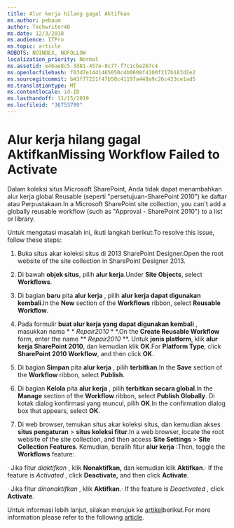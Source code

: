 ```yaml
---
title: Alur kerja hilang gagal Aktifkan
ms.author: pebaum
author: Techwriter40
ms.date: 12/3/2018
ms.audience: ITPro
ms.topic: article
ROBOTS: NOINDEX, NOFOLLOW
localization_priority: Normal
ms.assetid: e46ae8c5-3d81-457e-8c77-f7c1cbe267c4
ms.openlocfilehash: f03d7e1441465050c4b0608f4100f217b183d2e2
ms.sourcegitcommit: b43f77221f47b50c41197a448a9c26c423ce1ad5
ms.translationtype: MT
ms.contentlocale: id-ID
ms.lasthandoff: 11/15/2019
ms.locfileid: "36753799"
---
```

# <a name="missing-workflow-failed-to-activate"></a><span data-ttu-id="d1bbb-102">Alur kerja hilang gagal Aktifkan</span><span class="sxs-lookup"><span data-stu-id="d1bbb-102">Missing Workflow Failed to Activate</span></span>

<span data-ttu-id="d1bbb-103">Dalam koleksi situs Microsoft SharePoint, Anda tidak dapat menambahkan alur kerja global Reusable (seperti "persetujuan-SharePoint 2010") ke daftar atau Perpustakaan.</span><span class="sxs-lookup"><span data-stu-id="d1bbb-103">In a Microsoft SharePoint site collection, you can't add a globally reusable workflow (such as "Approval - SharePoint 2010") to a list or library.</span></span>
  
<span data-ttu-id="d1bbb-104">Untuk mengatasi masalah ini, ikuti langkah berikut:</span><span class="sxs-lookup"><span data-stu-id="d1bbb-104">To resolve this issue, follow these steps:</span></span> 
  
1. <span data-ttu-id="d1bbb-105">Buka situs akar koleksi situs di 2013 SharePoint Designer.</span><span class="sxs-lookup"><span data-stu-id="d1bbb-105">Open the root website of the site collection in SharePoint Designer 2013.</span></span>
  
2. <span data-ttu-id="d1bbb-106">Di bawah **objek situs**, pilih **alur kerja**.</span><span class="sxs-lookup"><span data-stu-id="d1bbb-106">Under **Site Objects**, select **Workflows**.</span></span> 
  
3. <span data-ttu-id="d1bbb-107">Di bagian **baru** pita **alur kerja** , pilih **alur kerja dapat digunakan kembali**.</span><span class="sxs-lookup"><span data-stu-id="d1bbb-107">In the **New** section of the **Workflows** ribbon, select **Reusable Workflow**.</span></span> 
  
4. <span data-ttu-id="d1bbb-108">Pada formulir **buat alur kerja yang dapat digunakan kembali** , masukkan nama \* \* *Repair2010* \* \*.</span><span class="sxs-lookup"><span data-stu-id="d1bbb-108">On the **Create Reusable Workflow** form, enter the name \*\* *Repair2010* \*\*.</span></span> <span data-ttu-id="d1bbb-109">Untuk **jenis platform**, klik **alur kerja SharePoint 2010**, dan kemudian klik **OK**.</span><span class="sxs-lookup"><span data-stu-id="d1bbb-109">For **Platform Type**, click **SharePoint 2010 Workflow**, and then click **OK**.</span></span> 
  
1. <span data-ttu-id="d1bbb-110">Di bagian **Simpan** pita **alur kerja** , pilih **terbitkan**.</span><span class="sxs-lookup"><span data-stu-id="d1bbb-110">In the **Save** section of the **Workflow** ribbon, select **Publish**.</span></span> 
  
2. <span data-ttu-id="d1bbb-111">Di bagian **Kelola** pita **alur kerja** , pilih **terbitkan secara global**.</span><span class="sxs-lookup"><span data-stu-id="d1bbb-111">In the **Manage** section of the **Workflow** ribbon, select **Publish Globally**.</span></span> <span data-ttu-id="d1bbb-112">Di kotak dialog konfirmasi yang muncul, pilih **OK**.</span><span class="sxs-lookup"><span data-stu-id="d1bbb-112">In the confirmation dialog box that appears, select **OK**.</span></span> 
  
3. <span data-ttu-id="d1bbb-113">Di web browser, temukan situs akar koleksi situs, dan kemudian akses **situs pengaturan** \> **situs koleksi fitur**.</span><span class="sxs-lookup"><span data-stu-id="d1bbb-113">In a web browser, locate the root website of the site collection, and then access **Site Settings** \> **Site Collection Features**.</span></span> <span data-ttu-id="d1bbb-114">Kemudian, beralih fitur **alur kerja** :</span><span class="sxs-lookup"><span data-stu-id="d1bbb-114">Then, toggle the **Workflows** feature:</span></span> 
  
<span data-ttu-id="d1bbb-115">· Jika fitur *diaktifkan* , klik **Nonaktifkan,** dan kemudian klik **Aktifkan**.</span><span class="sxs-lookup"><span data-stu-id="d1bbb-115">· If the feature is  *Activated*  , click **Deactivate,** and then click **Activate**.</span></span> 
  
<span data-ttu-id="d1bbb-116">· Jika fitur *dinonaktifkan* , klik **Aktifkan**.</span><span class="sxs-lookup"><span data-stu-id="d1bbb-116">· If the feature is  *Deactivated*  , click **Activate**.</span></span> 
  
<span data-ttu-id="d1bbb-117">Untuk informasi lebih lanjut, silakan merujuk ke [artikel](https://go.microsoft.com/fwlink/?linkid=2047770&amp;clcid=0x409)berikut.</span><span class="sxs-lookup"><span data-stu-id="d1bbb-117">For more information please refer to the following [article](https://go.microsoft.com/fwlink/?linkid=2047770&amp;clcid=0x409).</span></span>
  

